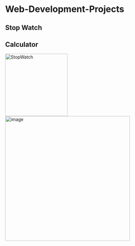 # Web-Development-Projects
<div class ="Cards">
<h2>Stop Watch</h2><h2>Calculator</h2>
<img width="200" height="200" alt="StopWatch" src="https://github.com/user-attachments/assets/548c41b4-4414-4c6f-80d5-56ca09cfb06f" /><img width="400" height="400" alt="image" src="https://github.com/user-attachments/assets/79cc041a-ab49-4cac-a129-7d3d22122f8e" />

</div>
